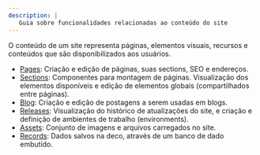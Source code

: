 ```yaml
---
description: |
   Guia sobre funcionalidades relacionadas ao conteúdo do site
---
```


O conteúdo de um site representa páginas, elementos visuais, recursos e
conteúdos que são disponibilizados aos usuários.

- [Pages](content/pages): Criação e edição de páginas, suas sections, SEO e
  endereços.
- [Sections](content/sections): Componentes para montagem de páginas.
  Visualização dos elementos disponíveis e edição de elementos globais
  (compartilhados entre páginas).
- [Blog](content/blog): Criação e edição de postagens a serem usadas em blogs.
- [Releases](content/releases): Visualização do histórico de atualizações do
  site, e criação e definição de ambientes de trabalho (environments).
- [Assets](content/assets): Conjunto de imagens e arquivos carregados no site.
- [Records](content/records): Dados salvos na deco, através de um banco de dado
  embutido.
